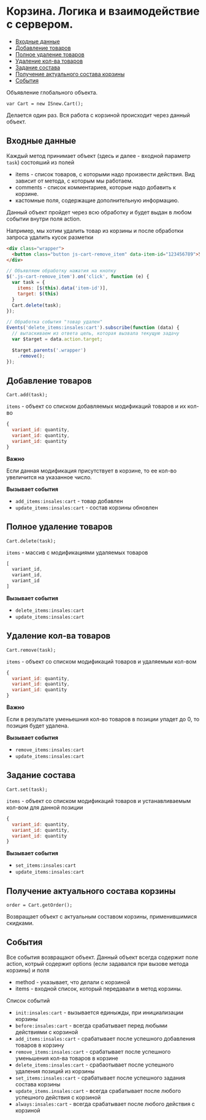 # Корзина. Логика и взаимодействие с сервером.

* [Входные данные](#options)
* [Добавление товаров](#add)
* [Полное удаление товаров](#delete)
* [Удаление кол-ва товаров](#remove)
* [Задание состава](#set)
* [Получение актуального состава корзины](#getOrder)
* [События](#events)

Объявление глобального объекта.

`var Cart = new ISnew.Cart();`

Делается один раз. Вся работа с корзиной происходит через данный объект.

## <a name="options"></a>Входные данные

Каждый метод принимает объект (здесь и далее - входной параметр `task`) состояший из полей

* items - список товаров, с которыми надо произвести действия. Вид зависит от метода, с которым мы работаем.
* comments - список комментариев, которые надо добавить к корзине.
* кастомные поля, содержащие дополнительную информацию.

Данный объект пройдет через всю обработку и будет выдан в любом событии внутри поля action.

Например, мы хотим удалить товар из корзины и после обработки запроса удалить кусок разметки

````html
<div class="wrapper">
  <button class="button js-cart-remove_item" data-item-id="123456789">Удали меня!</button>
</div>
````

````javascript
// Объявляем обработку нажатия на кнопку
$('.js-cart-remove_item').on('click', function (e) {
  var task = {
    items: [$(this).data('item-id')],
    target: $(this)
  }
  Cart.delete(task);
});

// Обработка события "товар удален"
Events('delete_items:insales:cart').subscribe(function (data) {
  // вытаскиваем из ответа цель, которая вызвала текущую задачу
  var $target = data.action.target;

  $target.parents('.wrapper')
    .remove();
});
````

## <a name="add"></a>Добавление товаров

`Cart.add(task);`

`items` - объект со списком добавляемых модификаций товаров и их кол-во

````javascript
{
  variant_id: quantity,
  variant_id: quantity,
  variant_id: quantity
}
````

**Важно**

Если данная модификация присутствует в корзине, то ее кол-во увеличится на указанное число.

**Вызывает события**

* `add_items:insales:cart` - товар добавлен
* `update_items:insales:cart` - состав корзины обновлен

## <a name="delete"></a>Полное удаление товаров

`Cart.delete(task);`

`items` - массив с модификациями удаляемых товаров

````javascript
[
  variant_id,
  variant_id,
  variant_id
]
````

**Вызывает события**

* `delete_items:insales:cart`
* `update_items:insales:cart`

## <a name="remove"></a>Удаление кол-ва товаров

`Cart.remove(task);`

`items` - объект со списком модификаций товаров и удаляемым кол-вом

````javascript
{
  variant_id: quantity,
  variant_id: quantity,
  variant_id: quantity
}
````

**Важно**

Если в результате уменьешния кол-во товаров в позиции упадет до 0, то позиция будет удалена.

**Вызывает события**

* `remove_items:insales:cart`
* `update_items:insales:cart`

## <a name="set"></a>Задание состава

`Cart.set(task);`

`items` - объект со списком модификаций товаров и устанавливаемым кол-вом для данной позиции

````javascript
{
  variant_id: quantity,
  variant_id: quantity,
  variant_id: quantity
}
````

**Вызывает события**

* `set_items:insales:cart`
* `update_items:insales:cart`

## <a name="getOrder"></a>Получение актуального состава корзины

`order = Cart.getOrder();`

Возвращает объект с актуальным составом корзины, применившимися скидками.

## <a name="events"></a>События

Все события возвращают объект. Данный объект всегда содержит поле action, котрый содержит options (если задавался при вызове метода корзины) и поля

* method - указывает, что делали с корзиной
* items - входной список, который передавали в метод корзины.

Список событий

* `init:insales:cart` - вызывается единыжды, при инициализации корзины
* `before:insales:cart` - всегда срабатывает перед любыми действиями с корзиной
* `add_items:insales:cart` - срабатывает после успешного добавления товаров в корзину
* `remove_items:insales:cart` - срабатывает после успешного уменьшения кол-ва товаров в корзине
* `delete_items:insales:cart` - срабаотывает после успешного удаления позиций из корзины
* `set_items:insales:cart` - срабатывает после успешного задания состава корзины
* `update_items.insales:cart` - всегда срабатывает после любого успешного действия с корзиной
* `always:insales:cart` - всегда срабатывает после любого действия с корзиной